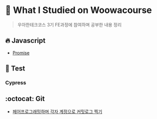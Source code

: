 # 🎈 What I Studied on Woowacourse

> 우아한테크코스 3기 FE과정에 참여하며 공부한 내용 정리

## :fire: Javascript

- [Promise](./Javascript/Promise/Promise.md)

## :bookmark_tabs: ​Test

### Cypress

## :octocat: Git

- [페어프로그래밍하며 각자 계정으로 커밋로그 찍기](./Git/pair-programming/pair-programming.md)
